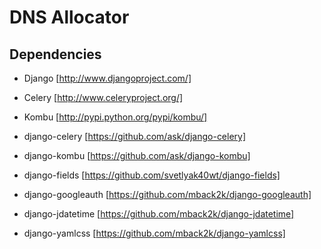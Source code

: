 DNS Allocator
=============

Dependencies
------------
- Django             [http://www.djangoproject.com/]
- Celery             [http://www.celeryproject.org/]
- Kombu              [http://pypi.python.org/pypi/kombu/]

- django-celery      [https://github.com/ask/django-celery]
- django-kombu       [https://github.com/ask/django-kombu]
- django-fields      [https://github.com/svetlyak40wt/django-fields]
- django-googleauth  [https://github.com/mback2k/django-googleauth]
- django-jdatetime   [https://github.com/mback2k/django-jdatetime]
- django-yamlcss     [https://github.com/mback2k/django-yamlcss]
